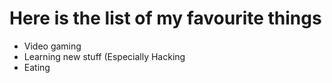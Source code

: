 # Here is the list of my favourite things
- Video gaming
- Learning new stuff (Especially Hacking
- Eating 
